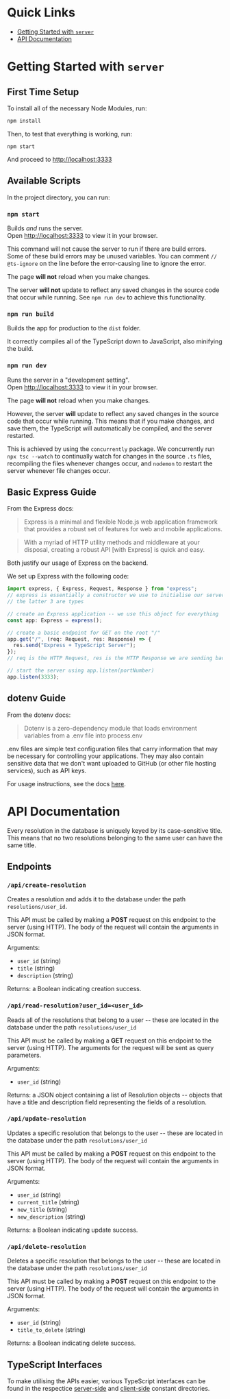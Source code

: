 # Quick Links

- [Getting Started with `server`](https://github.com/mitchellnel/resolution/tree/main/server#getting-started-with-server)
- [API Documentation](https://github.com/mitchellnel/resolution/tree/main/server#api-documentation)

# Getting Started with `server`

## First Time Setup

To install all of the necessary Node Modules, run:

```bash
npm install
```

Then, to test that everything is working, run:

```
npm start
```

And proceed to [http://localhost:3333](http://localhost:3333)

## Available Scripts

In the project directory, you can run:

### `npm start`

Builds _and_ runs the server.\
Open [http://localhost:3333](http://localhost:3333) to view it in your browser.

This command will not cause the server to run if there are build errors. Some of these build errors may be unused variables. You can comment `// @ts-ignore` on the line before the error-causing line to ignore the error.

The page **will not** reload when you make changes.

The server **will not** update to reflect any saved changes in the source code that occur while running. See `npm run dev` to achieve this functionality.

### `npm run build`

Builds the app for production to the `dist` folder.

It correctly compiles all of the TypeScript down to JavaScript, also minifying the build.

### `npm run dev`

Runs the server in a "development setting".\
Open [http://localhost:3333](http://localhost:3333) to view it in your browser.

The page **will not** reload when you make changes.

However, the server **will** update to reflect any saved changes in the source code that occur while running. This means that if you make changes, and save them, the TypeScript will automatically be compiled, and the server restarted.

This is achieved by using the `concurrently` package. We concurrently run `npx tsc --watch` to continually watch for changes in the source `.ts` files, recompiling the files whenever changes occur, and `nodemon` to restart the server whenever file changes occur.

## Basic Express Guide

From the Express docs:

> Express is a minimal and flexible Node.js web application framework that provides a robust set of features for web and mobile applications.

> With a myriad of HTTP utility methods and middleware at your disposal, creating a robust API [with Express] is quick and easy.

Both justify our usage of Express on the backend.

We set up Express with the following code:

```typescript
import express, { Express, Request, Response } from "express";
// express is essentially a constructor we use to initialise our server application
// the latter 3 are types

// create an Express application -- we use this object for everything
const app: Express = express();

// create a basic endpoint for GET on the root "/"
app.get("/", (req: Request, res: Response) => {
  res.send("Express + TypeScript Server");
});
// req is the HTTP Request, res is the HTTP Response we are sending back

// start the server using app.listen(portNumber)
app.listen(3333);
```

## dotenv Guide

From the dotenv docs:

> Dotenv is a zero-dependency module that loads environment variables from a .env file into process.env

.env files are simple text configuration files that carry information that may be necessary for controlling your applications. They may also contain sensitive data that we don't want uploaded to GitHub (or other file hosting services), such as API keys.

For usage instructions, see the docs [here](https://www.npmjs.com/package/dotenv#Usage).

# API Documentation

Every resolution in the database is uniquely keyed by its case-sensitive title. This means that no two resolutions belonging to the same user can have the same title.

## Endpoints

### `/api/create-resolution`

Creates a resolution and adds it to the database under the path `resolutions/user_id`.

This API must be called by making a **POST** request on this endpoint to the server (using HTTP). The body of the request will contain the arguments in JSON format.

Arguments:

- `user_id` (string)
- `title` (string)
- `description` (string)

Returns: a Boolean indicating creation success.

### `/api/read-resolution?user_id=<user_id>`

Reads all of the resolutions that belong to a user -- these are located in the database under the path `resolutions/user_id`

This API must be called by making a **GET** request on this endpoint to the server (using HTTP). The arguments for the request will be sent as query parameters.

Arguments:

- `user_id` (string)

Returns: a JSON object containing a list of Resolution objects -- objects that have a title and description field representing the fields of a resolution.

### `/api/update-resolution`

Updates a specific resolution that belongs to the user -- these are located in the database under the path `resolutions/user_id`

This API must be called by making a **POST** request on this endpoint to the server (using HTTP). The body of the request will contain the arguments in JSON format.

Arguments:

- `user_id` (string)
- `current_title` (string)
- `new_title` (string)
- `new_description` (string)

Returns: a Boolean indicating update success.

### `/api/delete-resolution`

Deletes a specific resolution that belongs to the user -- these are located in the database under the path `resolutions/user_id`

This API must be called by making a **POST** request on this endpoint to the server (using HTTP). The body of the request will contain the arguments in JSON format.

Arguments:

- `user_id` (string)
- `title_to_delete` (string)

Returns: a Boolean indicating delete success.

## TypeScript Interfaces

To make utilising the APIs easier, various TypeScript interfaces can be found in the respectice [server-side](https://github.com/mitchellnel/resolution/tree/main/server/constants) and [client-side](https://github.com/mitchellnel/resolution/tree/main/client/src/constants) constant directories.
